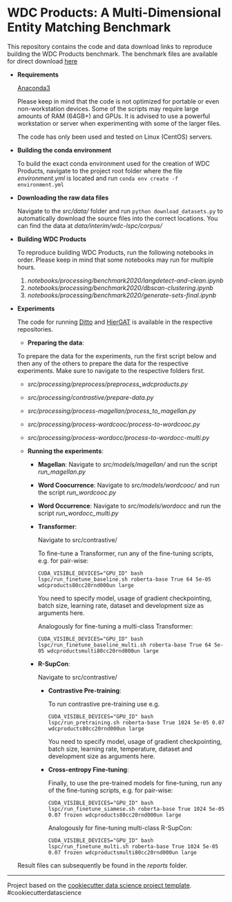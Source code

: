 # WDC Products: A Multi-Dimensional Entity Matching Benchmark

This repository contains the code and data download links to reproduce building the WDC Products benchmark. The benchmark files are available for direct download [here](http://webdatacommons.org/largescaleproductcorpus/wdc-products/)

* **Requirements**

    [Anaconda3](https://www.anaconda.com/products/individual)

    Please keep in mind that the code is not optimized for portable or even non-workstation devices. Some of the scripts may require large amounts of RAM (64GB+) and GPUs. It is advised to use a powerful workstation or server when experimenting with some of the larger files.

    The code has only been used and tested on Linux (CentOS) servers.

* **Building the conda environment**

    To build the exact conda environment used for the creation of WDC Products, navigate to the project root folder where the file *environment.yml* is located and run ```conda env create -f environment.yml```

* **Downloading the raw data files**

    Navigate to the *src/data/* folder and run ```python download_datasets.py``` to automatically download the source files into the correct locations.
    You can find the data at *data/interim/wdc-lspc/corpus/*

* **Building WDC Products**

    To reproduce building WDC Products, run the following notebooks in order. Please keep in mind that some notebooks may run for multiple hours.
    
    1. *notebooks/processing/benchmark2020/langdetect-and-clean.ipynb*
    2. *notebooks/processing/benchmark2020/dbscan-clustering.ipynb*
    3. *notebooks/processing/benchmark2020/generate-sets-final.ipynb*
	
* **Experiments**

    The code for running [Ditto](https://github.com/megagonlabs/ditto) and [HierGAT](https://github.com/CGCL-codes/HierGAT) is available in the respective repositories.
	
    * **Preparing the data**:

    To prepare the data for the experiments, run the first script below and then any of the others to prepare the data for the respective experiments. Make sure to navigate to the respective folders first.
    
    - *src/processing/preprocess/preprocess_wdcproducts.py*

    - *src/processing/contrastive/prepare-data.py*
    - *src/processing/process-magellan/process_to_magellan.py*
    - *src/processing/process-wordcooc/process-to-wordcooc.py*
    - *src/processing/process-wordocc/process-to-wordocc-multi.py*

    * **Running the experiments**:

        * **Magellan**:
            Navigate to *src/models/magellan/* and run the script *run_magellan.py*

        * **Word Coocurrence**:
            Navigate to *src/models/wordcooc/* and run the script *run_wordcooc.py*

        * **Word Occurrence**:
            Navigate to *src/models/wordocc* and run the script *run_wordocc_multi.py*

        * **Transformer**:

            Navigate to src/contrastive/
            
            To fine-tune a Transformer, run any of the fine-tuning scripts, e.g. for pair-wise:

            ```CUDA_VISIBLE_DEVICES="GPU_ID" bash lspc/run_finetune_baseline.sh roberta-base True 64 5e-05 wdcproducts80cc20rnd000un large```

            You need to specify model, usage of gradient checkpointing, batch size, learning rate, dataset and development size as arguments here.

            Analogously for fine-tuning a multi-class Transformer: 

            ```CUDA_VISIBLE_DEVICES="GPU_ID" bash lspc/run_finetune_baseline_multi.sh roberta-base True 64 5e-05 wdcproductsmulti80cc20rnd000un large```

        * **R-SupCon**:

            Navigate to src/contrastive/

            * **Contrastive Pre-training**:
	
                To run contrastive pre-training use e.g.

                ```CUDA_VISIBLE_DEVICES="GPU_ID" bash lspc/run_pretraining.sh roberta-base True 1024 5e-05 0.07 wdcproducts80cc20rnd000un large```

                You need to specify model, usage of gradient checkpointing, batch size, learning rate, temperature, dataset and development size as arguments here.

            * **Cross-entropy Fine-tuning**:
            
                Finally, to use the pre-trained models for fine-tuning, run any of the fine-tuning scripts, e.g. for pair-wise:

                ```CUDA_VISIBLE_DEVICES="GPU_ID" bash lspc/run_finetune_siamese.sh roberta-base True 1024 5e-05 0.07 frozen wdcproducts80cc20rnd000un large``` 

                Analogously for fine-tuning multi-class R-SupCon: 

                ```CUDA_VISIBLE_DEVICES="GPU_ID" bash lspc/run_finetune_multi.sh roberta-base True 1024 5e-05 0.07 frozen wdcproductsmulti80cc20rnd000un large```

    
    Result files can subsequently be found in the *reports* folder.


	
--------

Project based on the [cookiecutter data science project template](https://drivendata.github.io/cookiecutter-data-science/). #cookiecutterdatascience
